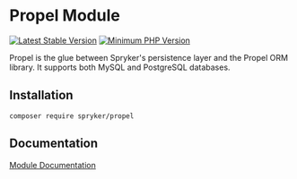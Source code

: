 # Propel Module
[![Latest Stable Version](https://poser.pugx.org/spryker/propel/v/stable.svg)](https://packagist.org/packages/spryker/propel)
[![Minimum PHP Version](https://img.shields.io/badge/php-%3E%3D%207.4-8892BF.svg)](https://php.net/)

Propel is the glue between Spryker's persistence layer and the Propel ORM library. It supports both MySQL and PostgreSQL databases.

## Installation

```
composer require spryker/propel
```

## Documentation

[Module Documentation](https://academy.spryker.com/developing_with_spryker/module_guide/modules.html)
